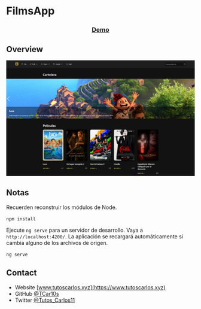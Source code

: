 # FilmsApp

<div align="center">
  <h3>
    <a href="https://films-app-ng.netlify.app/home" target="_blank">
      Demo
    </a>
  </h3>
</div>

## Overview

![screenshot](https://raw.githubusercontent.com/TCar10s/ng-films-app/main/src/assets/img/screenshot-desktop.jpeg)

## Notas

Recuerden reconstruir los módulos de Node.

```
npm install
```

Ejecute `ng serve` para un servidor de desarrollo. Vaya a `http://localhost:4200/`. La aplicación se recargará automáticamente si cambia alguno de los archivos de origen.

```
ng serve
```

## Contact

- Website [www.tutoscarlos.xyz](https://www.tutoscarlos.xyz)
- GitHub [@TCar10s](https://https://github.com/TCar10s)
- Twitter [@Tutos_Carlos11](https://twitter.com/Tutos_Carlos11)
